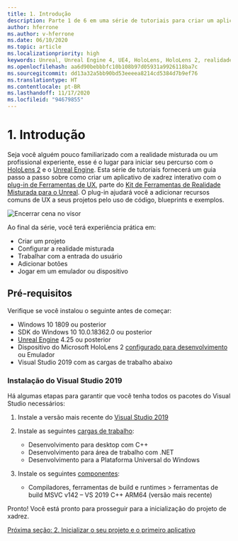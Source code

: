 ```yaml
---
title: 1. Introdução
description: Parte 1 de 6 em uma série de tutoriais para criar um aplicativo de xadrez simples usando o Unreal Engine 4 e o plug-in Ferramentas de UX do Kit de Ferramentas de Realidade Misturada
author: hferrone
ms.author: v-hferrone
ms.date: 06/10/2020
ms.topic: article
ms.localizationpriority: high
keywords: Unreal, Unreal Engine 4, UE4, HoloLens, HoloLens 2, realidade misturada, tutorial, introdução, mrtk, uxt, Ferramentas de UX, documentação, headset de realidade misturada, headset do windows mixed reality, headset de realidade virtual
ms.openlocfilehash: aa6d90bebbbfc10b108b97d05931a9926118ba7c
ms.sourcegitcommit: dd13a32a5bb90bd53eeeea8214cd5384d7b9ef76
ms.translationtype: HT
ms.contentlocale: pt-BR
ms.lasthandoff: 11/17/2020
ms.locfileid: "94679855"
---
```

# <a name="1-getting-started"></a>1. Introdução

Seja você alguém pouco familiarizado com a realidade misturada ou um profissional experiente, esse é o lugar para iniciar seu percurso com o [HoloLens 2](https://docs.microsoft.com/windows/mixed-reality/) e o [Unreal Engine](https://www.unrealengine.com/en-US/). Esta série de tutoriais fornecerá um guia passo a passo sobre como criar um aplicativo de xadrez interativo com o [plug-in de Ferramentas de UX](https://github.com/microsoft/MixedReality-UXTools-Unreal), parte do [Kit de Ferramentas de Realidade Misturada para o Unreal](https://github.com/microsoft/MixedRealityToolkit-Unreal). O plug-in ajudará você a adicionar recursos comuns de UX a seus projetos pelo uso de código, blueprints e exemplos. 

![Encerrar cena no visor](images/unreal-uxt/5-endscene.PNG)

Ao final da série, você terá experiência prática em:
* Criar um projeto
* Configurar a realidade misturada
* Trabalhar com a entrada do usuário
* Adicionar botões
* Jogar em um emulador ou dispositivo


## <a name="prerequisites"></a>Pré-requisitos
Verifique se você instalou o seguinte antes de começar:
* Windows 10 1809 ou posterior
* SDK do Windows 10 10.0.18362.0 ou posterior
* [Unreal Engine](https://www.unrealengine.com/en-US/get-now) 4.25 ou posterior
* Dispositivo do Microsoft HoloLens 2 [configurado para desenvolvimento](../../platform-capabilities-and-apis/using-visual-studio.md#enabling-developer-mode) ou Emulador
* Visual Studio 2019 com as cargas de trabalho abaixo

### <a name="installing-visual-studio-2019"></a>Instalação do Visual Studio 2019
Há algumas etapas para garantir que você tenha todos os pacotes do Visual Studio necessários:
1. Instale a versão mais recente do [Visual Studio 2019](https://visualstudio.microsoft.com/downloads/)
2. Instale as seguintes [cargas de trabalho](https://docs.microsoft.com/visualstudio/install/modify-visual-studio?#modify-workloads):
    * Desenvolvimento para desktop com C++
    * Desenvolvimento para área de trabalho com .NET
    * Desenvolvimento para a Plataforma Universal do Windows

3. Instale os seguintes [componentes](https://docs.microsoft.com/visualstudio/install/modify-visual-studio?#modify-individual-components):
    * Compiladores, ferramentas de build e runtimes > ferramentas de build MSVC v142 – VS 2019 C++ ARM64 (versão mais recente)

Pronto! Você está pronto para prosseguir para a inicialização do projeto de xadrez.

[Próxima seção: 2. Inicializar o seu projeto e o primeiro aplicativo](unreal-uxt-ch2.md)